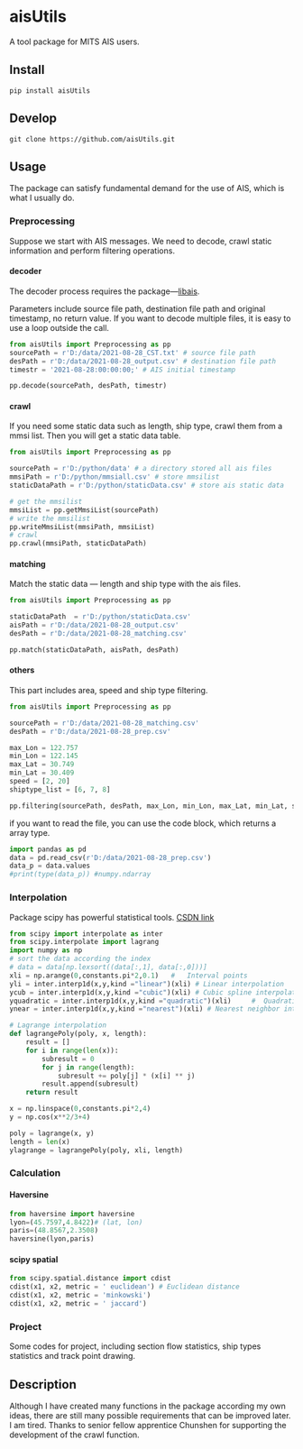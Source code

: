# aisUtils

A tool package for MITS AIS users.

## Install

`pip install aisUtils`

## Develop

`git clone https://github.com/aisUtils.git`

## Usage

The package can satisfy fundamental demand for the use of AIS, which is  what I usually do. 

### Preprocessing

Suppose we start with AIS messages. We need to decode, crawl static information and perform filtering operations.

####  decoder

The decoder process requires the package—[libais](https://pypi.org/project/libais/).

Parameters include source file path, destination file path and original timestamp, no return value. If you want to decode multiple files, it is easy to use a loop outside the call. 

```python
from aisUtils import Preprocessing as pp
sourcePath = r'D:/data/2021-08-28_CST.txt' # source file path
desPath = r'D:/data/2021-08-28_output.csv' # destination file path
timestr = '2021-08-28:00:00:00;' # AIS initial timestamp

pp.decode(sourcePath, desPath, timestr)
```

#### crawl

If you need some static data such as length, ship type, crawl them from a mmsi list. Then you will get a static data table.

```python
from aisUtils import Preprocessing as pp

sourcePath = r'D:/python/data' # a directory stored all ais files
mmsiPath = r'D:/python/mmsiall.csv' # store mmsilist
staticDataPath = r'D:/python/staticData.csv' # store ais static data

# get the mmsilist
mmsiList = pp.getMmsiList(sourcePath)
# write the mmsilist
pp.writeMmsiList(mmsiPath, mmsiList)
# crawl
pp.crawl(mmsiPath, staticDataPath)
```

#### matching

Match the static data — length and ship type with the ais files.

```python
from aisUtils import Preprocessing as pp

staticDataPath  = r'D:/python/staticData.csv'
aisPath = r'D:/data/2021-08-28_output.csv'
desPath = r'D:/data/2021-08-28_matching.csv'

pp.match(staticDataPath, aisPath, desPath)
```

#### others

This part includes area, speed and ship type filtering.

```python
from aisUtils import Preprocessing as pp

sourcePath = r'D:/data/2021-08-28_matching.csv'
desPath = r'D:/data/2021-08-28_prep.csv'

max_Lon = 122.757
min_Lon = 122.145
max_Lat = 30.749
min_Lat = 30.409
speed = [2, 20]
shiptype_list = [6, 7, 8]

pp.filtering(sourcePath, desPath, max_Lon, min_Lon, max_Lat, min_Lat, speed, shiptype_list)
```

if you want to read the file, you can use the code block, which returns a array type.

```python
import pandas as pd
data = pd.read_csv(r'D:/data/2021-08-28_prep.csv')
data_p = data.values
#print(type(data_p)) #numpy.ndarray
```

### Interpolation

Package scipy has powerful statistical tools. [CSDN link](https://blog.csdn.net/weixin_45008173/article/details/107094422?utm_medium=distribute.pc_relevant.none-task-blog-2~default~baidujs_title~default-0-107094422-blog-96724279.pc_relevant_sortByStrongTime&spm=1001.2101.3001.4242.1&utm_relevant_index=2)

```python
from scipy import interpolate as inter
from scipy.interpolate import lagrang
import numpy as np
# sort the data according the index
# data = data[np.lexsort((data[:,1], data[:,0]))]
xli = np.arange(0,constants.pi*2,0.1)   #   Interval points
yli = inter.interp1d(x,y,kind ="linear")(xli) # Linear interpolation
ycub = inter.interp1d(x,y,kind ="cubic")(xli) # Cubic spline interpolation
yquadratic = inter.interp1d(x,y,kind ="quadratic")(xli)     #  Quadratic spline interpolation
ynear = inter.interp1d(x,y,kind ="nearest")(xli) # Nearest neighbor interpolation

# Lagrange interpolation
def lagrangePoly(poly, x, length):
    result = []
    for i in range(len(x)):
        subresult = 0
        for j in range(length):
            subresult += poly[j] * (x[i] ** j)
        result.append(subresult)
    return result

x = np.linspace(0,constants.pi*2,4)
y = np.cos(x**2/3+4)

poly = lagrange(x, y)   
length = len(x)
ylagrange = lagrangePoly(poly, xli, length)
```

### Calculation

#### Haversine

```python
from haversine import haversine
lyon=(45.7597,4.8422)# (lat, lon)
paris=(48.8567,2.3508)
haversine(lyon,paris)
```

#### scipy spatial

```python
from scipy.spatial.distance import cdist
cdist(x1, x2, metric = ' euclidean') # Euclidean distance
cdist(x1, x2, metric = 'minkowski')
cdist(x1, x2, metric = ' jaccard')
```



### Project

Some codes for project, including section flow statistics, ship types statistics and track point drawing.

## Description

Although I have created  many functions in the package according my own ideas, there are still many possible requirements that can be improved later. I am tired. Thanks to senior fellow apprentice Chunshen for supporting the development of the crawl function. 
